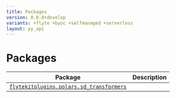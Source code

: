```yaml
---
title: Packages
version: 0.0.0+develop
variants: +flyte +byoc +selfmanaged +serverless
layout: py_api
---
```


# Packages

| Package | Description |
|-|-|
| [`flytekitplugins.polars.sd_transformers`](flytekitplugins.polars.sd_transformers) |  |
